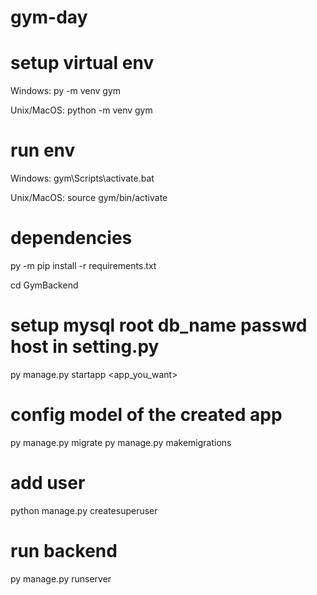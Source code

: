 # gym-day

# setup virtual env
Windows:
py -m venv gym

Unix/MacOS:
python -m venv gym

# run env
Windows:
gym\Scripts\activate.bat

Unix/MacOS:
source gym/bin/activate

# dependencies
py -m pip install -r requirements.txt

cd GymBackend

# setup mysql root db_name passwd host in setting.py
py manage.py startapp <app_you_want>

# config model of the created app
py manage.py migrate
py manage.py makemigrations

# add user
python manage.py createsuperuser

# run backend
py manage.py runserver